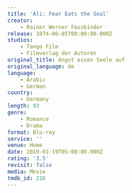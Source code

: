 ```yaml
---
title: 'Ali: Fear Eats the Soul'
creator:
    - Rainer Werner Fassbinder
release: 1974-06-05T00:00:00.000Z
studios:
    - Tango Film
    - Filmverlag der Autoren
original_title: Angst essen Seele auf
original_language: de
language:
    - Arabic
    - German
country:
    - Germany
length: 93
genre:
    - Romance
    - Drama
format: Blu-ray
service: ''
venue: Home
date: 2019-01-19T05:00:00.000Z
rating: '3.5'
revisit: false
media: Movie
tmdb_id: 216
---
```



